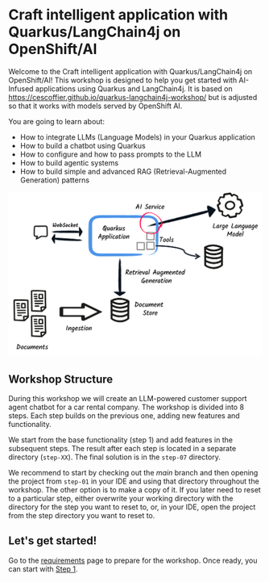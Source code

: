 # Craft intelligent application with Quarkus/LangChain4j on OpenShift/AI

Welcome to the Craft intelligent application with Quarkus/LangChain4j on OpenShift/AI! 
This workshop is designed to help you get started with AI-Infused applications using Quarkus and LangChain4j.
It is based on https://cescoffier.github.io/quarkus-langchain4j-workshop/ but is adjusted so that it works with models served by OpenShift AI.

You are going to learn about:

- How to integrate LLMs (Language Models) in your Quarkus application
- How to build a chatbot using Quarkus
- How to configure and how to pass prompts to the LLM
- How to build agentic systems
- How to build simple and advanced RAG (Retrieval-Augmented Generation) patterns

![Quarkus LangChain4j Workshop](images/global-architecture.png)


## Workshop Structure

During this workshop we will create an LLM-powered customer support agent chatbot for a car rental company.
The workshop is divided into 8 steps.
Each step builds on the previous one, adding new features and functionality.

We start from the base functionality (step 1) and add features in the subsequent steps.
The result after each step is located in a separate directory (`step-XX`).
The final solution is in the `step-07` directory.

We recommend to start by checking out the _main_ branch and then opening the project from `step-01` in your IDE and using that directory throughout the workshop.
The other option is to make a copy of it.
If you later need to reset to a particular step, either overwrite your working directory with the directory for the step you want to reset to, or, in your IDE, open the project from the step directory you want to reset to.

## Let's get started!

Go to the [requirements](./requirements.md) page to prepare for the workshop.
Once ready, you can start with [Step 1](./step-01.md).
